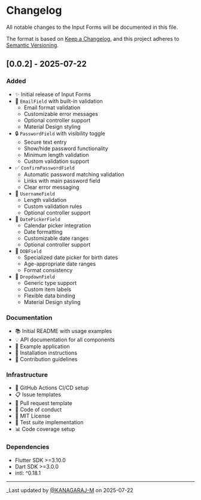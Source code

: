 # Changelog

All notable changes to the Input Forms will be documented in this file.

The format is based on [Keep a Changelog](https://keepachangelog.com/en/1.0.0/),
and this project adheres to [Semantic Versioning](https://semver.org/spec/v2.0.0.html).

## [0.0.2] - 2025-07-22

### Added
- ✨ Initial release of Input Forms
- 📧 `EmailField` with built-in validation
  - Email format validation
  - Customizable error messages
  - Optional controller support
  - Material Design styling
- 🔒 `PasswordField` with visibility toggle
  - Secure text entry
  - Show/hide password functionality
  - Minimum length validation
  - Custom validation support
- ✅ `ConfirmPasswordField`
  - Automatic password matching validation
  - Links with main password field
  - Clear error messaging
- 👤 `UsernameField`
  - Length validation
  - Custom validation rules
  - Optional controller support
- 📅 `DatePickerField`
  - Calendar picker integration
  - Date formatting
  - Customizable date ranges
  - Optional controller support
- 🎂 `DOBField`
  - Specialized date picker for birth dates
  - Age-appropriate date ranges
  - Format consistency
- 📝 `DropdownField`
  - Generic type support
  - Custom item labels
  - Flexible data binding
  - Material Design styling

### Documentation
- 📚 Initial README with usage examples
- 💡 API documentation for all components
- 🎯 Example application
- 📖 Installation instructions
- 🔧 Contribution guidelines

### Infrastructure
- 🚀 GitHub Actions CI/CD setup
- 📋 Issue templates
- 🤝 Pull request template
- 📝 Code of conduct
- 📄 MIT License
- 🧪 Test suite implementation
- 📊 Code coverage setup

### Dependencies
- Flutter SDK >=3.10.0
- Dart SDK >=3.0.0
- intl: ^0.18.1


---
_Last updated by [@KANAGARAJ-M](https://github.com/KANAGARAJ-M) on 2025-07-22